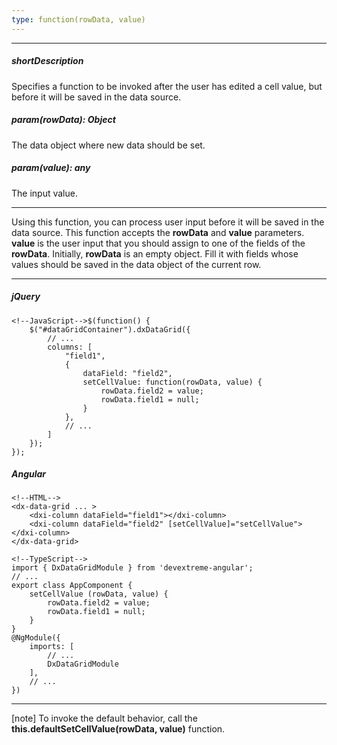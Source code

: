 ```yaml
---
type: function(rowData, value)
---
```

---
##### shortDescription
Specifies a function to be invoked after the user has edited a cell value, but before it will be saved in the data source.

##### param(rowData): Object
The data object where new data should be set.

##### param(value): any
The input value.

---
Using this function, you can process user input before it will be saved in the data source. This function accepts the **rowData** and **value** parameters. **value** is the user input that you should assign to one of the fields of the **rowData**. Initially, **rowData** is an empty object. Fill it with fields whose values should be saved in the data object of the current row.  

---
##### jQuery

    <!--JavaScript-->$(function() {
        $("#dataGridContainer").dxDataGrid({
            // ...
            columns: [
                "field1",
                {
                    dataField: "field2",
                    setCellValue: function(rowData, value) {
                        rowData.field2 = value;
                        rowData.field1 = null;
                    }
                },
                // ...
            ]
        });
    });
    
##### Angular

    <!--HTML-->
    <dx-data-grid ... >
        <dxi-column dataField="field1"></dxi-column>
        <dxi-column dataField="field2" [setCellValue]="setCellValue"></dxi-column>
    </dx-data-grid>
    
    <!--TypeScript-->
    import { DxDataGridModule } from 'devextreme-angular';
    // ...
    export class AppComponent {
        setCellValue (rowData, value) {
            rowData.field2 = value;
            rowData.field1 = null;
        }
    }
    @NgModule({
        imports: [
            // ...
            DxDataGridModule
        ],
        // ...
    })
    
---

[note] To invoke the default behavior, call the **this.defaultSetCellValue(rowData, value)** function.